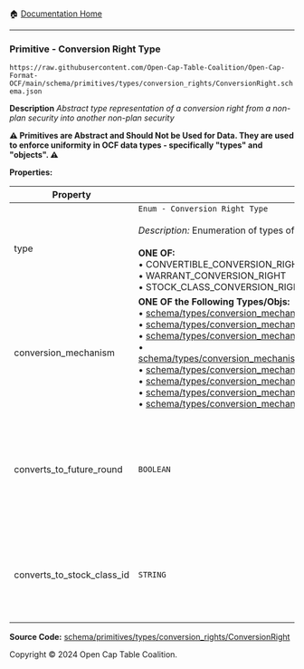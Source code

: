 :house: [Documentation Home](../../../../../README.md)

---

### Primitive - Conversion Right Type

`https://raw.githubusercontent.com/Open-Cap-Table-Coalition/Open-Cap-Format-OCF/main/schema/primitives/types/conversion_rights/ConversionRight.schema.json`

**Description** _Abstract type representation of a conversion right from a non-plan security into another non-plan security_

**:warning: Primitives are Abstract and Should Not be Used for Data. They are used to enforce uniformity in OCF data types - specifically "types" and "objects". :warning:**

**Properties:**

| Property                   | Type                                                                                                                                                                                                                                                                                                                                                                                                                                                                                                                                                                                                                                                                                                                                                                                                                                                                                                                                                                                                                                                                                                                                                                                                                                                                         | Description                                                                                                         | Required   |
| -------------------------- | ---------------------------------------------------------------------------------------------------------------------------------------------------------------------------------------------------------------------------------------------------------------------------------------------------------------------------------------------------------------------------------------------------------------------------------------------------------------------------------------------------------------------------------------------------------------------------------------------------------------------------------------------------------------------------------------------------------------------------------------------------------------------------------------------------------------------------------------------------------------------------------------------------------------------------------------------------------------------------------------------------------------------------------------------------------------------------------------------------------------------------------------------------------------------------------------------------------------------------------------------------------------------------- | ------------------------------------------------------------------------------------------------------------------- | ---------- |
| type                       | `Enum - Conversion Right Type`</br></br>_Description:_ Enumeration of types of conversion rights.</br></br>**ONE OF:** </br>&bull; CONVERTIBLE_CONVERSION_RIGHT </br>&bull; WARRANT_CONVERSION_RIGHT </br>&bull; STOCK_CLASS_CONVERSION_RIGHT                                                                                                                                                                                                                                                                                                                                                                                                                                                                                                                                                                                                                                                                                                                                                                                                                                                                                                                                                                                                                                | What kind of conversion right is this?                                                                              | -          |
| conversion_mechanism       | **ONE OF the Following Types/Objs:**</br>&bull; [schema/types/conversion_mechanisms/SAFEConversionMechanism](../../../types/conversion_mechanisms/SAFEConversionMechanism.md)</br>&bull; [schema/types/conversion_mechanisms/NoteConversionMechanism](../../../types/conversion_mechanisms/NoteConversionMechanism.md)</br>&bull; [schema/types/conversion_mechanisms/CustomConversionMechanism](../../../types/conversion_mechanisms/CustomConversionMechanism.md)</br>&bull; [schema/types/conversion_mechanisms/PercentCapitalizationConversionMechanism](../../../types/conversion_mechanisms/PercentCapitalizationConversionMechanism.md)</br>&bull; [schema/types/conversion_mechanisms/FixedAmountConversionMechanism](../../../types/conversion_mechanisms/FixedAmountConversionMechanism.md)</br>&bull; [schema/types/conversion_mechanisms/RatioConversionMechanism](../../../types/conversion_mechanisms/RatioConversionMechanism.md)</br>&bull; [schema/types/conversion_mechanisms/ValuationBasedConversionMechanism](../../../types/conversion_mechanisms/ValuationBasedConversionMechanism.md)</br>&bull; [schema/types/conversion_mechanisms/SharePriceBasedConversionMechanism](../../../types/conversion_mechanisms/SharePriceBasedConversionMechanism.md) | What conversion mechanism applies to calculate the number of resulting securities?                                  | `REQUIRED` |
| converts_to_future_round   | `BOOLEAN`                                                                                                                                                                                                                                                                                                                                                                                                                                                                                                                                                                                                                                                                                                                                                                                                                                                                                                                                                                                                                                                                                                                                                                                                                                                                    | Is this stock class potentially convertible into a future, as-yet undetermined stock class (e.g. Founder Preferred) | -          |
| converts_to_stock_class_id | `STRING`                                                                                                                                                                                                                                                                                                                                                                                                                                                                                                                                                                                                                                                                                                                                                                                                                                                                                                                                                                                                                                                                                                                                                                                                                                                                     | The identifier of the existing, known stock class this stock class can convert into                                 | -          |

**Source Code:** [schema/primitives/types/conversion_rights/ConversionRight](../../../../../../schema/primitives/types/conversion_rights/ConversionRight.schema.json)

Copyright © 2024 Open Cap Table Coalition.
